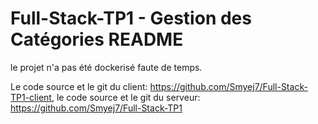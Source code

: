 # Full-Stack-TP1 - Gestion des Catégories README

le projet n'a pas été dockerisé faute de temps.

Le code source et le git du client: https://github.com/Smyej7/Full-Stack-TP1-client, 
le code source et le git du serveur: https://github.com/Smyej7/Full-Stack-TP1